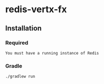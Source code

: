 # redis-vertx-fx

## Installation
### Required
`You must have a running instance of Redis`

### Gradle
```bash
./gradlew run
```
